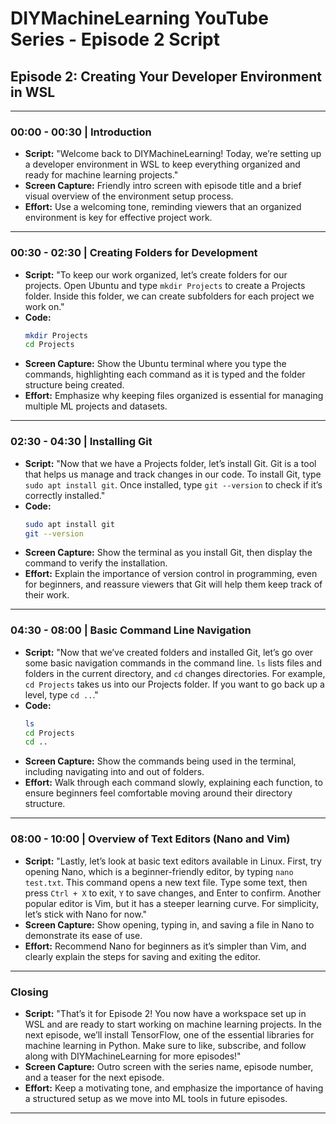 
# DIYMachineLearning YouTube Series - Episode 2 Script

## Episode 2: Creating Your Developer Environment in WSL

---

### 00:00 - 00:30 | Introduction
- **Script:** "Welcome back to DIYMachineLearning! Today, we’re setting up a developer environment in WSL to keep everything organized and ready for machine learning projects."
- **Screen Capture:** Friendly intro screen with episode title and a brief visual overview of the environment setup process.
- **Effort:** Use a welcoming tone, reminding viewers that an organized environment is key for effective project work.

---

### 00:30 - 02:30 | Creating Folders for Development
- **Script:** "To keep our work organized, let’s create folders for our projects. Open Ubuntu and type `mkdir Projects` to create a Projects folder. Inside this folder, we can create subfolders for each project we work on."
- **Code:**
  ```bash
  mkdir Projects
  cd Projects
  ```
- **Screen Capture:** Show the Ubuntu terminal where you type the commands, highlighting each command as it is typed and the folder structure being created.
- **Effort:** Emphasize why keeping files organized is essential for managing multiple ML projects and datasets.

---

### 02:30 - 04:30 | Installing Git
- **Script:** "Now that we have a Projects folder, let’s install Git. Git is a tool that helps us manage and track changes in our code. To install Git, type `sudo apt install git`. Once installed, type `git --version` to check if it’s correctly installed."
- **Code:**
  ```bash
  sudo apt install git
  git --version
  ```
- **Screen Capture:** Show the terminal as you install Git, then display the command to verify the installation.
- **Effort:** Explain the importance of version control in programming, even for beginners, and reassure viewers that Git will help them keep track of their work.

---

### 04:30 - 08:00 | Basic Command Line Navigation
- **Script:** "Now that we’ve created folders and installed Git, let’s go over some basic navigation commands in the command line. `ls` lists files and folders in the current directory, and `cd` changes directories. For example, `cd Projects` takes us into our Projects folder. If you want to go back up a level, type `cd ..`."
- **Code:**
  ```bash
  ls
  cd Projects
  cd ..
  ```
- **Screen Capture:** Show the commands being used in the terminal, including navigating into and out of folders.
- **Effort:** Walk through each command slowly, explaining each function, to ensure beginners feel comfortable moving around their directory structure.

---

### 08:00 - 10:00 | Overview of Text Editors (Nano and Vim)
- **Script:** "Lastly, let’s look at basic text editors available in Linux. First, try opening Nano, which is a beginner-friendly editor, by typing `nano test.txt`. This command opens a new text file. Type some text, then press `Ctrl + X` to exit, `Y` to save changes, and Enter to confirm. Another popular editor is Vim, but it has a steeper learning curve. For simplicity, let’s stick with Nano for now."
- **Screen Capture:** Show opening, typing in, and saving a file in Nano to demonstrate its ease of use.
- **Effort:** Recommend Nano for beginners as it’s simpler than Vim, and clearly explain the steps for saving and exiting the editor.

---

### Closing
- **Script:** "That’s it for Episode 2! You now have a workspace set up in WSL and are ready to start working on machine learning projects. In the next episode, we’ll install TensorFlow, one of the essential libraries for machine learning in Python. Make sure to like, subscribe, and follow along with DIYMachineLearning for more episodes!"
- **Screen Capture:** Outro screen with the series name, episode number, and a teaser for the next episode.
- **Effort:** Keep a motivating tone, and emphasize the importance of having a structured setup as we move into ML tools in future episodes.

---
